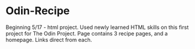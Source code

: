 # Odin-Recipe
Beginning 5/17 - html project.
Used newly learned HTML skills on this first project for The Odin Project.
Page contains 3 recipe pages, and a homepage.
Links direct from each.